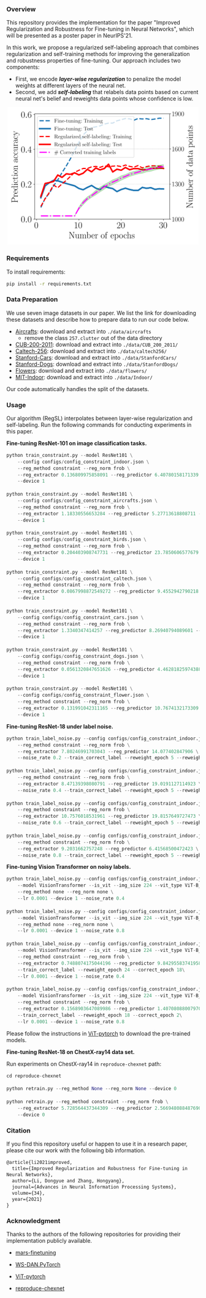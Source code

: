 ### Overview

This repository provides the implementation for the paper "Improved Regularization and Robustness for Fine-tuning in Neural Networks", which will be presented as a poster paper in NeurIPS'21.

In this work, we propose a regularized self-labeling approach that combines regularization and self-training methods for improving the generalization and robustness properties of fine-tuning.  Our approach includes two components:

- First, we encode ***layer-wise regularization*** to penalize the model weights at different layers of the neural net.
- Second, we add ***self-labeling*** that relabels data points based on current neural net's belief and reweights data points whose confidence is low.

<div align=center><img src='./figures/main_figure.png' width="500"></div>

### Requirements

To install requirements:

```bash
pip install -r requirements.txt
```

### Data Preparation

We use seven image datasets in our paper. We list the link for downloading these datasets and describe how to prepare data to run our code below.

- [Aircrafts](https://www.robots.ox.ac.uk/~vgg/data/fgvc-aircraft/): download and extract into `./data/aircrafts`
  - remove the class `257.clutter` out of the data directory
- [CUB-200-2011](http://www.vision.caltech.edu/visipedia/CUB-200-2011.html): download and extract into `./data/CUB_200_2011/`
- [Caltech-256](http://www.vision.caltech.edu/Image_Datasets/Caltech256/): download and extract into `./data/caltech256/`
- [Stanford-Cars](https://ai.stanford.edu/~jkrause/cars/car_dataset.html): download and extract into `./data/StanfordCars/`
- [Stanford-Dogs](http://vision.stanford.edu/aditya86/ImageNetDogs/): download and extract into `./data/StanfordDogs/`
- [Flowers](https://www.robots.ox.ac.uk/~vgg/data/flowers/102/): download and extract into `./data/flowers/`
- [MIT-Indoor](http://web.mit.edu/torralba/www/indoor.html): download and extract into `./data/Indoor/`

Our code automatically handles the split of the datasets.

### Usage

Our algorithm (RegSL) interpolates between layer-wise regularization and self-labeling. Run the following commands for conducting experiments in this paper.

**Fine-tuning ResNet-101 on image classification tasks.** 

```python
python train_constraint.py --model ResNet101 \
    --config configs/config_constraint_indoor.json \
    --reg_method constraint --reg_norm frob \
    --reg_extractor 0.136809975858091 --reg_predictor 6.40780158171339 --scale_factor 2.52883770643206\
    --device 1

python train_constraint.py --model ResNet101 \
    --config configs/config_constraint_aircrafts.json \
    --reg_method constraint --reg_norm frob \
    --reg_extractor 1.18330556653284 --reg_predictor 5.27713618808711 --scale_factor 1.27679969876201\
    --device 1

python train_constraint.py --model ResNet101 \
    --config configs/config_constraint_birds.json \
    --reg_method constraint --reg_norm frob \
    --reg_extractor 0.204403908747731 --reg_predictor 23.7850606577679 --scale_factor 4.73803591794678\
    --device 1

python train_constraint.py --model ResNet101 \
    --config configs/config_constraint_caltech.json \
    --reg_method constraint --reg_norm frob \
    --reg_extractor 0.0867998872549272 --reg_predictor 9.4552942790218 --scale_factor 1.1785989596144\
    --device 1

python train_constraint.py --model ResNet101 \
    --config configs/config_constraint_cars.json \
    --reg_method constraint --reg_norm frob \
    --reg_extractor 1.3340347414257 --reg_predictor 8.26940794089601 --scale_factor 3.47676759842434\
    --device 1

python train_constraint.py --model ResNet101 \
    --config configs/config_constraint_dogs.json \
    --reg_method constraint --reg_norm frob \
    --reg_extractor 0.0561320847651626 --reg_predictor 4.46281825974388 --scale_factor 1.58722606909531\
    --device 1

python train_constraint.py --model ResNet101 \
    --config configs/config_constraint_flower.json \
    --reg_method constraint --reg_norm frob \
    --reg_extractor 0.131991042311165 --reg_predictor 10.7674132173309 --scale_factor 4.98010215976503\
    --device 1
```

**Fine-tuning ResNet-18 under label noise.**

```Python
python train_label_noise.py --config configs/config_constraint_indoor.json --model ResNet18 \
    --reg_method constraint --reg_norm frob \
    --reg_extractor 7.80246991703043 --reg_predictor 14.077402847906 \
    --noise_rate 0.2 --train_correct_label --reweight_epoch 5 --reweight_temp 2.0 --correct_epoch 10 --correct_thres 0.9 

python train_label_noise.py --config configs/config_constraint_indoor.json --model ResNet18 \
    --reg_method constraint --reg_norm frob \
    --reg_extractor 8.47139398080791 --reg_predictor 19.0191127114923 \
    --noise_rate 0.4 --train_correct_label --reweight_epoch 5 --reweight_temp 2.0 --correct_epoch 10 --correct_thres 0.9 

python train_label_noise.py --config configs/config_constraint_indoor.json --model ResNet18 \
    --reg_method constraint --reg_norm frob \
    --reg_extractor 10.7576018531961 --reg_predictor 19.8157649727473 \
    --noise_rate 0.6 --train_correct_label --reweight_epoch 5 --reweight_temp 2.0 --correct_epoch 10 --correct_thres 0.9 
    
python train_label_noise.py --config configs/config_constraint_indoor.json --model ResNet18 \
    --reg_method constraint --reg_norm frob \
    --reg_extractor 9.2031662757248 --reg_predictor 6.41568500472423 \
    --noise_rate 0.8 --train_correct_label --reweight_epoch 5 --reweight_temp 1.5 --correct_epoch 10 --correct_thres 0.9 
```

**Fine-tuning Vision Transformer on noisy labels.** 

```Python
python train_label_noise.py --config configs/config_constraint_indoor.json \
    --model VisionTransformer --is_vit --img_size 224 --vit_type ViT-B_16 --vit_pretrained_dir pretrained/imagenet21k_ViT-B_16.npz \
    --reg_method none --reg_norm none \
    --lr 0.0001 --device 1 --noise_rate 0.4

python train_label_noise.py --config configs/config_constraint_indoor.json \
    --model VisionTransformer --is_vit --img_size 224 --vit_type ViT-B_16 --vit_pretrained_dir pretrained/imagenet21k_ViT-B_16.npz \
    --reg_method none --reg_norm none \
    --lr 0.0001 --device 1 --noise_rate 0.8

python train_label_noise.py --config configs/config_constraint_indoor.json \
    --model VisionTransformer --is_vit --img_size 224 --vit_type ViT-B_16 --vit_pretrained_dir pretrained/imagenet21k_ViT-B_16.npz \
    --reg_method constraint --reg_norm frob \
    --reg_extractor 0.7488074175044196 --reg_predictor 9.842955837419588 \
    --train_correct_label --reweight_epoch 24 --correct_epoch 18\
    --lr 0.0001 --device 1 --noise_rate 0.4

python train_label_noise.py --config configs/config_constraint_indoor.json \
    --model VisionTransformer --is_vit --img_size 224 --vit_type ViT-B_16 --vit_pretrained_dir pretrained/imagenet21k_ViT-B_16.npz \
    --reg_method constraint --reg_norm frob \
    --reg_extractor 0.1568903647089986 --reg_predictor 1.407080880079702 \
    --train_correct_label --reweight_epoch 18 --correct_epoch 2\
    --lr 0.0001 --device 1 --noise_rate 0.8
```

Please follow the instructions in [ViT-pytorch](https://github.com/jeonsworld/ViT-pytorch) to download the pre-trained models. 

**Fine-tuning ResNet-18 on ChestX-ray14 data set.** 

Run experiments on ChestX-ray14 in `reproduce-chexnet` path:

```python
cd reproduce-chexnet

python retrain.py --reg_method None --reg_norm None --device 0

python retrain.py --reg_method constraint --reg_norm frob \
    --reg_extractor 5.728564437344309 --reg_predictor 2.5669480884876905 --scale_factor 1.0340072757925474 \
    --device 0
```

### Citation

If you find this repository useful or happen to use it in a research paper, please cite our work with the following bib information.

```
@article{li2021improved,
  title={Improved Regularization and Robustness for Fine-tuning in Neural Networks},
  author={Li, Dongyue and Zhang, Hongyang},
  journal={Advances in Neural Information Processing Systems},
  volume={34},
  year={2021}
}
```

### Acknowledgment

Thanks to the authors of the following repositories for providing their implementation publicly available.

- [mars-finetuning](https://github.com/henrygouk/mars-finetuning)
- [WS-DAN.PyTorch](https://github.com/GuYuc/WS-DAN.PyTorch)
- [ViT-pytorch](https://github.com/jeonsworld/ViT-pytorch)

- [reproduce-chexnet](https://github.com/jrzech/reproduce-chexnet)
